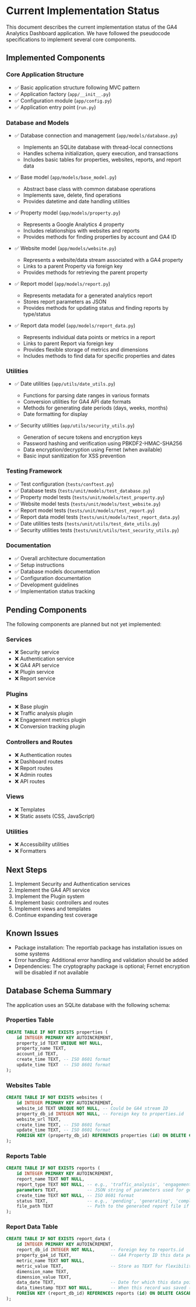 # Current Implementation Status

This document describes the current implementation status of the GA4 Analytics Dashboard application. We have followed the pseudocode specifications to implement several core components.

## Implemented Components

### Core Application Structure

- ✅ Basic application structure following MVC pattern
- ✅ Application factory (`app/__init__.py`)
- ✅ Configuration module (`app/config.py`)
- ✅ Application entry point (`run.py`)

### Database and Models

- ✅ Database connection and management (`app/models/database.py`)
  - Implements an SQLite database with thread-local connections
  - Handles schema initialization, query execution, and transactions
  - Includes basic tables for properties, websites, reports, and report data

- ✅ Base model (`app/models/base_model.py`)
  - Abstract base class with common database operations
  - Implements save, delete, find operations
  - Provides datetime and date handling utilities

- ✅ Property model (`app/models/property.py`)
  - Represents a Google Analytics 4 property
  - Includes relationships with websites and reports
  - Provides methods for finding properties by account and GA4 ID

- ✅ Website model (`app/models/website.py`)
  - Represents a website/data stream associated with a GA4 property
  - Links to a parent Property via foreign key
  - Provides methods for retrieving the parent property

- ✅ Report model (`app/models/report.py`)
  - Represents metadata for a generated analytics report
  - Stores report parameters as JSON
  - Provides methods for updating status and finding reports by type/status

- ✅ Report data model (`app/models/report_data.py`)
  - Represents individual data points or metrics in a report
  - Links to parent Report via foreign key
  - Provides flexible storage of metrics and dimensions
  - Includes methods to find data for specific properties and dates

### Utilities

- ✅ Date utilities (`app/utils/date_utils.py`)
  - Functions for parsing date ranges in various formats
  - Conversion utilities for GA4 API date formats
  - Methods for generating date periods (days, weeks, months)
  - Date formatting for display

- ✅ Security utilities (`app/utils/security_utils.py`)
  - Generation of secure tokens and encryption keys
  - Password hashing and verification using PBKDF2-HMAC-SHA256
  - Data encryption/decryption using Fernet (when available)
  - Basic input sanitization for XSS prevention

### Testing Framework

- ✅ Test configuration (`tests/conftest.py`)
- ✅ Database tests (`tests/unit/models/test_database.py`)
- ✅ Property model tests (`tests/unit/models/test_property.py`)
- ✅ Website model tests (`tests/unit/models/test_website.py`)
- ✅ Report model tests (`tests/unit/models/test_report.py`)
- ✅ Report data model tests (`tests/unit/models/test_report_data.py`)
- ✅ Date utilities tests (`tests/unit/utils/test_date_utils.py`)
- ✅ Security utilities tests (`tests/unit/utils/test_security_utils.py`)

### Documentation

- ✅ Overall architecture documentation
- ✅ Setup instructions
- ✅ Database models documentation
- ✅ Configuration documentation
- ✅ Development guidelines
- ✅ Implementation status tracking

## Pending Components

The following components are planned but not yet implemented:

### Services

- ❌ Security service
- ❌ Authentication service
- ❌ GA4 API service
- ❌ Plugin service
- ❌ Report service

### Plugins

- ❌ Base plugin
- ❌ Traffic analysis plugin
- ❌ Engagement metrics plugin
- ❌ Conversion tracking plugin

### Controllers and Routes

- ❌ Authentication routes
- ❌ Dashboard routes
- ❌ Report routes
- ❌ Admin routes
- ❌ API routes

### Views

- ❌ Templates
- ❌ Static assets (CSS, JavaScript)

### Utilities

- ❌ Accessibility utilities
- ❌ Formatters

## Next Steps

1. Implement Security and Authentication services
2. Implement the GA4 API service
3. Implement the Plugin system
4. Implement basic controllers and routes
5. Implement views and templates
6. Continue expanding test coverage

## Known Issues

- Package installation: The reportlab package has installation issues on some systems
- Error handling: Additional error handling and validation should be added
- Dependencies: The cryptography package is optional; Fernet encryption will be disabled if not available

## Database Schema Summary

The application uses an SQLite database with the following schema:

### Properties Table
```sql
CREATE TABLE IF NOT EXISTS properties (
    id INTEGER PRIMARY KEY AUTOINCREMENT,
    property_id TEXT UNIQUE NOT NULL,
    property_name TEXT,
    account_id TEXT,
    create_time TEXT, -- ISO 8601 format
    update_time TEXT  -- ISO 8601 format
);
```

### Websites Table
```sql
CREATE TABLE IF NOT EXISTS websites (
    id INTEGER PRIMARY KEY AUTOINCREMENT,
    website_id TEXT UNIQUE NOT NULL, -- Could be GA4 stream ID
    property_db_id INTEGER NOT NULL, -- Foreign key to properties.id
    website_url TEXT,
    create_time TEXT, -- ISO 8601 format
    update_time TEXT, -- ISO 8601 format
    FOREIGN KEY (property_db_id) REFERENCES properties (id) ON DELETE CASCADE
);
```

### Reports Table
```sql
CREATE TABLE IF NOT EXISTS reports (
    id INTEGER PRIMARY KEY AUTOINCREMENT,
    report_name TEXT NOT NULL,
    report_type TEXT NOT NULL, -- e.g., 'traffic_analysis', 'engagement'
    parameters TEXT,           -- JSON string of parameters used for generation
    create_time TEXT NOT NULL, -- ISO 8601 format
    status TEXT,               -- e.g., 'pending', 'generating', 'completed', 'failed'
    file_path TEXT             -- Path to the generated report file if applicable
);
```

### Report Data Table
```sql
CREATE TABLE IF NOT EXISTS report_data (
    id INTEGER PRIMARY KEY AUTOINCREMENT,
    report_db_id INTEGER NOT NULL,      -- Foreign key to reports.id
    property_ga4_id TEXT,               -- GA4 Property ID this data pertains to
    metric_name TEXT NOT NULL,
    metric_value TEXT,                  -- Store as TEXT for flexibility, convert on read
    dimension_name TEXT,
    dimension_value TEXT,
    data_date TEXT,                     -- Date for which this data point is relevant (YYYY-MM-DD)
    data_timestamp TEXT NOT NULL,       -- When this record was saved (ISO 8601)
    FOREIGN KEY (report_db_id) REFERENCES reports (id) ON DELETE CASCADE
);
```